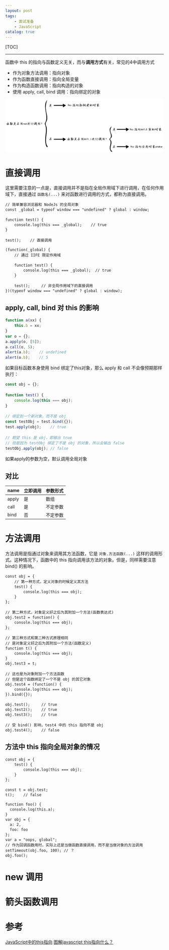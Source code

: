 ```yaml
---
layout: post
tags: 
    - 面试准备
    - JavaScript
catalog: true
---
```


[TOC]

---

函数中 this 的指向与函数定义无关，而与**调用方式**有关，常见的4中调用方式
- 作为对象方法调用：指向对象
- 作为函数直接调用：指向全局变量
- 作为构造函数调用：指向构造的对象
- 使用 apply, call, bind 调用：指向绑定的对象

![](../img/in-post/js-this.jpg)

# 直接调用
这里需要注意的一点是，直接调用并不是指在全局作用域下进行调用，在任何作用域下，直接通过 `函数名(...)` 来对函数进行调用的方式，都称为直接调用。
```
// 简单兼容浏览器和 NodeJs 的全局对象
const _global = typeof window === "undefined" ? global : window;

function test() {
    console.log(this === _global);    // true
}

test();    // 直接调用
```
```
(function(_global) {
    // 通过 IIFE 限定作用域

    function test() {
        console.log(this === _global);  // true
    }

    test();     // 非全局作用域下的直接调用
})(typeof window === "undefined" ? global : window);
```

## apply, call, bind 对 this 的影响
``` JavaScript
function a(xx) {        
    this.b = xx;
}
var o = {};
a.apply(o, [5]);
a.call(o, 5);
alert(a.b);    // undefined
alert(o.b);    // 5
```

如果目标函数本身使用 bind 绑定了this对象，那么 apply 和 call 不会像预期那样执行：
``` javascript
const obj = {};

function test() {
    console.log(this === obj);
}

// 绑定到一个新对象，而不是 obj
const testObj = test.bind({});
test.apply(obj);    // true

// 期望 this 是 obj，即输出 true
// 但是因为 testObj 绑定了不是 obj 的对象，所以会输出 false
testObj.apply(obj); // false
```

如果apply的参数为空，默认调用全局对象

## 对比
| name| 立即调用 | 参数形式 |
| ---- | ---- | ---- |
|apply| 是 | 数组 | 
|call| 是 | 不定参数 |
| bind | 否 | 不定参数 |

# 方法调用
方法调用是指通过对象来调用其方法函数，它是 `对象.方法函数(...)` 这样的调用形式。这种情况下，函数中的 this 指向调用该方法的对象。但是，同样需要注意 bind() 的影响。
```
const obj = {
    // 第一种方式，定义对象的时候定义其方法
    test() {
        console.log(this === obj);
    }
};

// 第二种方式，对象定义好之后为其附加一个方法(函数表达式)
obj.test2 = function() {
    console.log(this === obj);
};

// 第三种方式和第二种方式原理相同
// 是对象定义好之后为其附加一个方法(函数定义)
function t() {
    console.log(this === obj);
}
obj.test3 = t;

// 这也是为对象附加一个方法函数
// 但是这个函数绑定了一个不是 obj 的其它对象
obj.test4 = (function() {
    console.log(this === obj);
}).bind({});

obj.test();     // true
obj.test2();    // true
obj.test3();    // true

// 受 bind() 影响，test4 中的 this 指向不是 obj
obj.test4();    // false
```
## 方法中 this 指向全局对象的情况
```
const obj = {
    test() {
        console.log(this === obj);
    }
};

const t = obj.test;
t();    // false
```
```
function foo() {
  console.log(this.a);
}
var obj = {
  a: 2,
  foo: foo
};
var a = "oops, global";
// 作为回调函数用时，实际上还是当做函数直接调用，而不是当做对象的方法调用
setTimeout(obj.foo, 100); // ？
obj.foo();
```

# new 调用

# 箭头函数调用

# 参考
[JavaScript中的this指向](https://segmentfault.com/a/1190000008400124)
[图解javascript this指向什么？](https://www.cnblogs.com/isaboy/p/javascript_this.html)